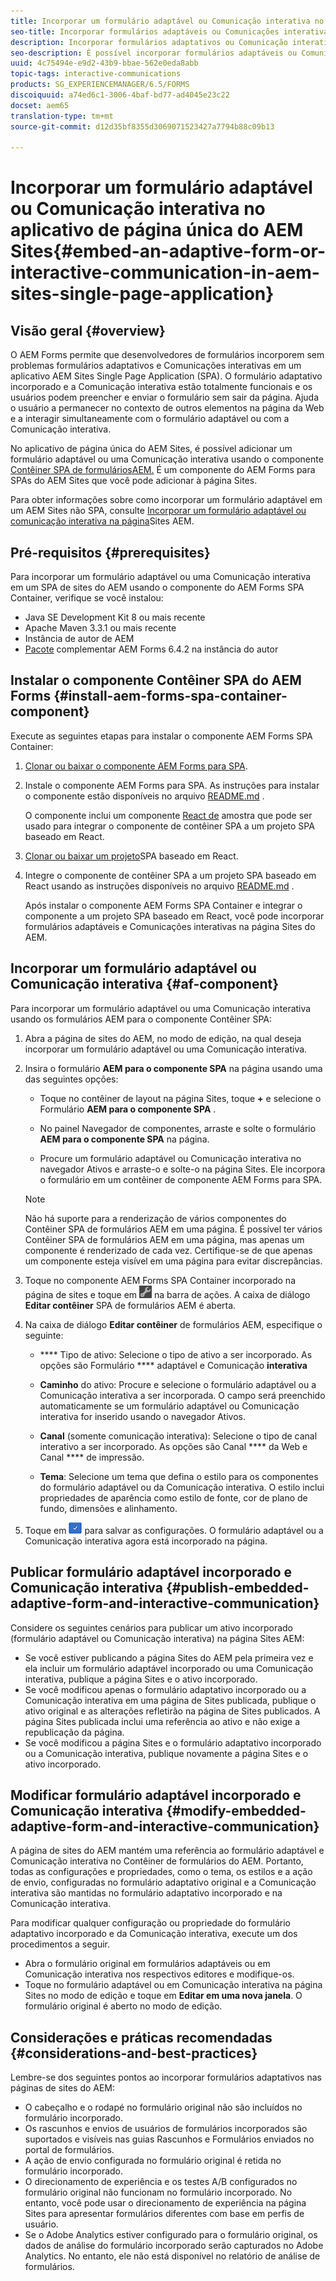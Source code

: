 ```yaml
---
title: Incorporar um formulário adaptável ou Comunicação interativa no aplicativo de página única do AEM Sites
seo-title: Incorporar formulários adaptáveis ou Comunicações interativas nas páginas do AEM Sites
description: Incorporar formulários adaptativos ou Comunicação interativa nas páginas do AEM Sites. Os usuários podem preencher e enviar formulários sem sair da página Sites.
seo-description: É possível incorporar formulários adaptáveis ou Comunicação interativa nas páginas do AEM Sites. Os usuários podem preencher e enviar formulários sem sair da página Sites.
uuid: 4c75494e-e9d2-43b9-bbae-562e0eda8abb
topic-tags: interactive-communications
products: SG_EXPERIENCEMANAGER/6.5/FORMS
discoiquuid: a74ed6c1-3006-4baf-bd77-ad4045e23c22
docset: aem65
translation-type: tm+mt
source-git-commit: d12d35bf8355d3069071523427a7794b88c09b13

---
```



# Incorporar um formulário adaptável ou Comunicação interativa no aplicativo de página única do AEM Sites{#embed-an-adaptive-form-or-interactive-communication-in-aem-sites-single-page-application}

## Visão geral {#overview}

O AEM Forms permite que desenvolvedores de formulários incorporem sem problemas formulários adaptativos e Comunicações interativas em um aplicativo AEM Sites Single Page Application (SPA). O formulário adaptativo incorporado e a Comunicação interativa estão totalmente funcionais e os usuários podem preencher e enviar o formulário sem sair da página. Ajuda o usuário a permanecer no contexto de outros elementos na página da Web e a interagir simultaneamente com o formulário adaptável ou com a Comunicação interativa.

No aplicativo de página única do AEM Sites, é possível adicionar um formulário adaptável ou uma Comunicação interativa usando o componente [Contêiner SPA de formulários](../../forms/using/embed-adaptive-form-aem-sites-spa.md#af-component)[AEM.](../../forms/using/embed-adaptive-form-aem-sites-spa.md#af-component) É um componente do AEM Forms para SPAs do AEM Sites que você pode adicionar à página Sites.

Para obter informações sobre como incorporar um formulário adaptável em um AEM Sites não SPA, consulte [Incorporar um formulário adaptável ou comunicação interativa na página](/help/forms/using/embed-adaptive-form-aem-sites.md)Sites AEM.

## Pré-requisitos {#prerequisites}

Para incorporar um formulário adaptável ou uma Comunicação interativa em um SPA de sites do AEM usando o componente do AEM Forms SPA Container, verifique se você instalou:

* Java SE Development Kit 8 ou mais recente
* Apache Maven 3.3.1 ou mais recente
* Instância de autor de AEM
* [Pacote](https://helpx.adobe.com/aem-forms/kb/aem-forms-releases.html) complementar AEM Forms 6.4.2 na instância do autor

## Instalar o componente Contêiner SPA do AEM Forms {#install-aem-forms-spa-container-component}

Execute as seguintes etapas para instalar o componente AEM Forms SPA Container:

1. [Clonar ou baixar o componente AEM Forms para SPA](https://github.com/Adobe-Marketing-Cloud/aem-forms/tree/master/forms-spa).
1. Instale o componente AEM Forms para SPA. As instruções para instalar o componente estão disponíveis no arquivo [README.md](https://github.com/Adobe-Marketing-Cloud/aem-forms/tree/master/forms-spa#aem-form-component) .

   O componente inclui um componente [React de](https://github.com/Adobe-Marketing-Cloud/aem-forms/tree/master/forms-spa/react-component) amostra que pode ser usado para integrar o componente de contêiner SPA a um projeto SPA baseado em React.

1. [Clonar ou baixar um projeto](https://github.com/adobe/aem-sample-we-retail-journal)SPA baseado em React.
1. Integre o componente de contêiner SPA a um projeto SPA baseado em React usando as instruções disponíveis no arquivo [README.md](https://github.com/Adobe-Marketing-Cloud/aem-forms/tree/master/forms-spa/react-component#aem-form-react-component-for-spa---editor) .

   Após instalar o componente AEM Forms SPA Container e integrar o componente a um projeto SPA baseado em React, você pode incorporar formulários adaptáveis e Comunicações interativas na página Sites do AEM.

## Incorporar um formulário adaptável ou Comunicação interativa {#af-component}

Para incorporar um formulário adaptável ou uma Comunicação interativa usando os formulários AEM para o componente Contêiner SPA:

1. Abra a página de sites do AEM, no modo de edição, na qual deseja incorporar um formulário adaptável ou uma Comunicação interativa.
1. Insira o formulário **AEM para o componente SPA** na página usando uma das seguintes opções:

   * Toque no contêiner de layout na página Sites, toque **+** e selecione o Formulário **AEM para o componente SPA** .

   * No painel Navegador de componentes, arraste e solte o formulário **AEM para o componente SPA** na página.
   * Procure um formulário adaptável ou Comunicação interativa no navegador Ativos e arraste-o e solte-o na página Sites. Ele incorpora o formulário em um contêiner de componente AEM Forms para SPA.
   >[!NOTE]
   >
   >Não há suporte para a renderização de vários componentes do Contêiner SPA de formulários AEM em uma página. É possível ter vários Contêiner SPA de formulários AEM em uma página, mas apenas um componente é renderizado de cada vez. Certifique-se de que apenas um componente esteja visível em uma página para evitar discrepâncias.

1. Toque no componente AEM Forms SPA Container incorporado na página de sites e toque em ![settings_icon](assets/settings_icon.png) na barra de ações. A caixa de diálogo **Editar contêiner** SPA de formulários AEM é aberta.
1. Na caixa de diálogo **Editar contêiner** de formulários AEM, especifique o seguinte:

   * **** Tipo de ativo: Selecione o tipo de ativo a ser incorporado. As opções são Formulário **** adaptável e Comunicação **interativa**

   * **Caminho** do ativo: Procure e selecione o formulário adaptável ou a Comunicação interativa a ser incorporada. O campo será preenchido automaticamente se um formulário adaptável ou Comunicação interativa for inserido usando o navegador Ativos.
   * **Canal** (somente comunicação interativa): Selecione o tipo de canal interativo a ser incorporado. As opções são Canal **** da Web e Canal **** de impressão.

   * **Tema**: Selecione um tema que defina o estilo para os componentes do formulário adaptável ou da Comunicação interativa. O estilo inclui propriedades de aparência como estilo de fonte, cor de plano de fundo, dimensões e alinhamento.

1. Toque em ![](assets/done_icon.png) para salvar as configurações. O formulário adaptável ou a Comunicação interativa agora está incorporado na página.

## Publicar formulário adaptável incorporado e Comunicação interativa {#publish-embedded-adaptive-form-and-interactive-communication}

Considere os seguintes cenários para publicar um ativo incorporado (formulário adaptável ou Comunicação interativa) na página Sites AEM:

* Se você estiver publicando a página Sites do AEM pela primeira vez e ela incluir um formulário adaptável incorporado ou uma Comunicação interativa, publique a página Sites e o ativo incorporado.
* Se você modificou apenas o formulário adaptativo incorporado ou a Comunicação interativa em uma página de Sites publicada, publique o ativo original e as alterações refletirão na página de Sites publicados. A página Sites publicada inclui uma referência ao ativo e não exige a republicação da página.
* Se você modificou a página Sites e o formulário adaptativo incorporado ou a Comunicação interativa, publique novamente a página Sites e o ativo incorporado.

## Modificar formulário adaptável incorporado e Comunicação interativa {#modify-embedded-adaptive-form-and-interactive-communication}

A página de sites do AEM mantém uma referência ao formulário adaptável e Comunicação interativa no Contêiner de formulários do AEM. Portanto, todas as configurações e propriedades, como o tema, os estilos e a ação de envio, configuradas no formulário adaptativo original e a Comunicação interativa são mantidas no formulário adaptativo incorporado e na Comunicação interativa.

Para modificar qualquer configuração ou propriedade do formulário adaptativo incorporado e da Comunicação interativa, execute um dos procedimentos a seguir.

* Abra o formulário original em formulários adaptáveis ou em Comunicação interativa nos respectivos editores e modifique-os.
* Toque no formulário adaptável ou em Comunicação interativa na página Sites no modo de edição e toque em **Editar em uma nova janela**. O formulário original é aberto no modo de edição.

## Considerações e práticas recomendadas {#considerations-and-best-practices}

Lembre-se dos seguintes pontos ao incorporar formulários adaptativos nas páginas de sites do AEM:

* O cabeçalho e o rodapé no formulário original não são incluídos no formulário incorporado.
* Os rascunhos e envios de usuários de formulários incorporados são suportados e visíveis nas guias Rascunhos e Formulários enviados no portal de formulários.
* A ação de envio configurada no formulário original é retida no formulário incorporado.
* O direcionamento de experiência e os testes A/B configurados no formulário original não funcionam no formulário incorporado. No entanto, você pode usar o direcionamento de experiência na página Sites para apresentar formulários diferentes com base em perfis de usuário.
* Se o Adobe Analytics estiver configurado para o formulário original, os dados de análise do formulário incorporado serão capturados no Adobe Analytics. No entanto, ele não está disponível no relatório de análise de formulários.

